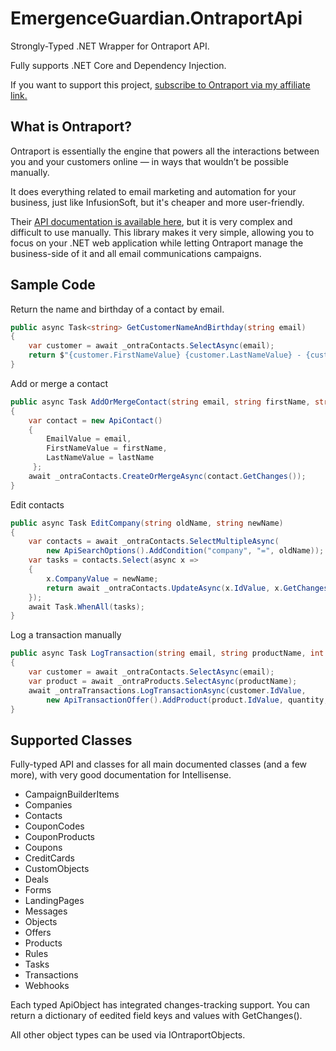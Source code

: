 # EmergenceGuardian.OntraportApi
Strongly-Typed .NET Wrapper for Ontraport API.

Fully supports .NET Core and Dependency Injection.

If you want to support this project, [subscribe to Ontraport via my affiliate link.](https://ontraport.com/?orid=480125&utm_source=referral&utm_medium=inapp&utm_campaign=refer&utm_term=ShareTheLove&utm_content=ontraport)

## What is Ontraport?

Ontraport is essentially the engine that powers all the interactions between you and your customers online — in ways that wouldn’t be possible manually.

It does everything related to email marketing and automation for your business, just like InfusionSoft, but it's cheaper and more user-friendly.

Their [API documentation is available here](https://api.ontraport.com/doc/), but it is very complex and difficult to use manually. This library makes it very simple, allowing you to focus on your .NET web application while letting Ontraport manage the business-side of it and all email communications campaigns.

## Sample Code

Return the name and birthday of a contact by email.

```c#
public async Task<string> GetCustomerNameAndBirthday(string email)
{
    var customer = await _ontraContacts.SelectAsync(email);
    return $"{customer.FirstNameValue} {customer.LastNameValue} - {customer.BirthdayValue}";
}
```

Add or merge a contact

```c#
public async Task AddOrMergeContact(string email, string firstName, string lastName)
{
    var contact = new ApiContact()
    {
        EmailValue = email,
        FirstNameValue = firstName,
        LastNameValue = lastName
     };
    await _ontraContacts.CreateOrMergeAsync(contact.GetChanges());
}
```

Edit contacts

```c#
public async Task EditCompany(string oldName, string newName)
{
    var contacts = await _ontraContacts.SelectMultipleAsync(
        new ApiSearchOptions().AddCondition("company", "=", oldName));
    var tasks = contacts.Select(async x =>
    {
        x.CompanyValue = newName;
        return await _ontraContacts.UpdateAsync(x.IdValue, x.GetChanges());
    });
    await Task.WhenAll(tasks);
}
```

Log a transaction manually

```c#
public async Task LogTransaction(string email, string productName, int quantity)
{
    var customer = await _ontraContacts.SelectAsync(email);
    var product = await _ontraProducts.SelectAsync(productName);
    await _ontraTransactions.LogTransactionAsync(customer.IdValue,
        new ApiTransactionOffer().AddProduct(product.IdValue, quantity, product.PriceValue));
}
```    

## Supported Classes

Fully-typed API and classes for all main documented classes (and a few more), with very good documentation for Intellisense.
- CampaignBuilderItems
- Companies
- Contacts
- CouponCodes
- CouponProducts
- Coupons
- CreditCards
- CustomObjects
- Deals
- Forms
- LandingPages
- Messages
- Objects
- Offers
- Products
- Rules
- Tasks
- Transactions
- Webhooks

Each typed ApiObject has integrated changes-tracking support. You can return a dictionary of eedited field keys and values with GetChanges().

All other object types can be used via IOntraportObjects.
